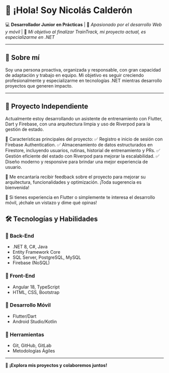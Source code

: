 <!--
**nicocth/nicocth** is a ✨ _special_ ✨ repository because its `README.md` (this file) appears on your GitHub profile.

Here are some ideas to get you started:

- 🔭 I’m currently working on ...
- 🌱 I’m currently learning ...
- 👯 I’m looking to collaborate on ...
- 🤔 I’m looking for help with ...
- 💬 Ask me about ...
- 📫 How to reach me: ...
- 😄 Pronouns: ...
- ⚡ Fun fact: ...
-->

# 👋 ¡Hola! Soy Nicolás Calderón

💻 **Desarrollador Junior en Prácticas** | 🔹 *Apasionado por el desarrollo Web y móvil* | 🎯 *Mi objetivo al finalizar TrainTrack, mi proyecto actual, es especializarme en .NET*  

---

## 🚀 Sobre mí  
Soy una persona proactiva, organizada y responsable, con gran capacidad de adaptación y trabajo en equipo. Mi objetivo es seguir creciendo profesionalmente y especializarme en tecnologías .NET mientras desarrollo proyectos que generen impacto.

---
## 🎯 Proyecto Independiente  
Actualmente estoy desarrollando un asistente de entrenamiento con Flutter, Dart y Firebase, con una arquitectura limpia y uso de Riverpod para la gestión de estado.

📌 Características principales del proyecto:
✅ Registro e inicio de sesión con Firebase Authentication.
✅ Almacenamiento de datos estructurados en Firestore, incluyendo usuarios, rutinas, historial de entrenamiento y PRs.
✅ Gestión eficiente del estado con Riverpod para mejorar la escalabilidad.
✅ Diseño moderno y responsive para brindar una mejor experiencia de usuario.

🔹 Me encantaría recibir feedback sobre el proyecto para mejorar su arquitectura, funcionalidades y optimización. ¡Toda sugerencia es bienvenida!

📌 Si tienes experiencia en Flutter o simplemente te interesa el desarrollo móvil, ¡échale un vistazo y dime qué opinas!

## 🛠️ Tecnologías y Habilidades  
### 🔹 Back-End  
- .NET 8, C#, Java  
- Entity Framework Core  
- SQL Server, PostgreSQL, MySQL  
- Firebase (NoSQL)  

### 🔹 Front-End  
- Angular 18, TypeScript  
- HTML, CSS, Bootstrap  

### 🔹 Desarrollo Móvil  
- Flutter/Dart  
- Android Studio/Kotlin  

### 🔹 Herramientas  
- Git, GitHub, GitLab  
- Metodologías Ágiles  

---

🚀 **¡Explora mis proyectos y colaboremos juntos!**  


